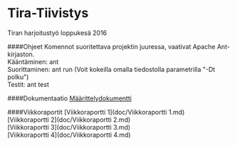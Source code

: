 # Tira-Tiivistys
Tiran harjoitustyö loppukesä 2016

####Ohjeet
Komennot suoritettava projektin juuressa, vaativat Apache Ant-kirjaston.  
Kääntäminen: ant  
Suorittaminen: ant run (Voit kokeilla omalla tiedostolla parametrilla "-Dt polku")  
Testit: ant test  

####Dokumentaatio
[Määrittelydokumentti](doc/Määrittelydokumentti.md)

####Viikkoraportit
[Viikkoraportti 1](doc/Viikkoraportti 1.md)  
[Viikkoraportti 2](doc/Viikkoraportti 2.md)  
[Viikkoraportti 3](doc/Viikkoraportti 3.md)  
[Viikkoraportti 4](doc/Viikkoraportti 4.md)  